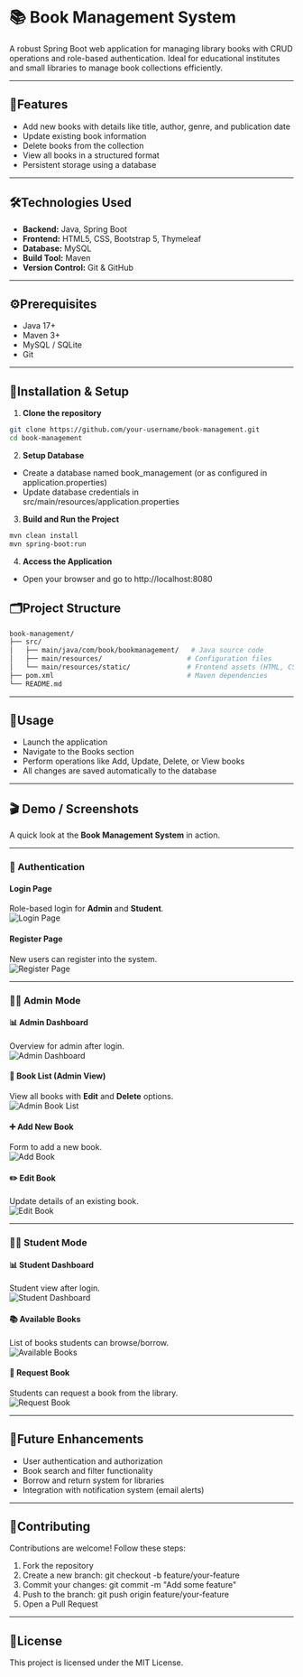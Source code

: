 # 📚 Book Management System
A robust Spring Boot web application for managing library books with CRUD operations and role-based authentication. Ideal for educational institutes and small libraries to manage book collections efficiently.

---

## 🌟Features
- Add new books with details like title, author, genre, and publication date
- Update existing book information
- Delete books from the collection
- View all books in a structured format
- Persistent storage using a database

---

## 🛠Technologies Used
- **Backend:** Java, Spring Boot
- **Frontend:** HTML5, CSS, Bootstrap 5, Thymeleaf
- **Database:** MySQL
- **Build Tool:** Maven
- **Version Control:** Git & GitHub

---

## ⚙️Prerequisites
- Java 17+
- Maven 3+
- MySQL / SQLite
- Git

---

## 🚀Installation & Setup

1. **Clone the repository**
```bash
git clone https://github.com/your-username/book-management.git
cd book-management
```
2. **Setup Database**
- Create a database named book_management (or as configured in application.properties)
- Update database credentials in src/main/resources/application.properties

3. **Build and Run the Project**
```bash
mvn clean install
mvn spring-boot:run
```

4. **Access the Application**
- Open your browser and go to http://localhost:8080

## 🗂Project Structure
```bash
book-management/
├── src/
│   ├── main/java/com/book/bookmanagement/   # Java source code
│   ├── main/resources/                     # Configuration files
│   └── main/resources/static/              # Frontend assets (HTML, CSS, JS)
├── pom.xml                                 # Maven dependencies
└── README.md
```
---

## 📄Usage
- Launch the application
- Navigate to the Books section
- Perform operations like Add, Update, Delete, or View books
- All changes are saved automatically to the database

---

## 🎬 Demo / Screenshots

A quick look at the **Book Management System** in action.

---

### 🔐 Authentication

#### Login Page
Role-based login for **Admin** and **Student**.  
![Login Page](screenshots/login%20page.jpg)

#### Register Page
New users can register into the system.  
![Register Page](screenshots/Register%20page.jpg)

---

### 👩‍💻 Admin Mode

#### 📊 Admin Dashboard
Overview for admin after login.  
![Admin Dashboard](screenshots/admin%20dashboard.jpg)

#### 📖 Book List (Admin View)
View all books with **Edit** and **Delete** options.  
![Admin Book List](screenshots/admin%20book%20list.jpg)

#### ➕ Add New Book
Form to add a new book.  
![Add Book](screenshots/add%20new%20book.jpg)

#### ✏️ Edit Book
Update details of an existing book.  
![Edit Book](screenshots/edit%20book.jpg)

---

### 👩‍🎓 Student Mode

#### 📊 Student Dashboard
Student view after login.  
![Student Dashboard](screenshots/student%20dashboard.jpg)

#### 📚 Available Books
List of books students can browse/borrow.  
![Available Books](screenshots/available%20book%20list.jpg)

#### 📖 Request Book
Students can request a book from the library.  
![Request Book](screenshots/student%20request%20book.jpg)

---

## 🚀Future Enhancements
- User authentication and authorization
- Book search and filter functionality
- Borrow and return system for libraries
- Integration with notification system (email alerts)
---

## 🤝Contributing
Contributions are welcome! Follow these steps:
1. Fork the repository
2. Create a new branch: git checkout -b feature/your-feature
3. Commit your changes: git commit -m "Add some feature"
4. Push to the branch: git push origin feature/your-feature
5. Open a Pull Request
---

## 📄License
This project is licensed under the MIT License.

